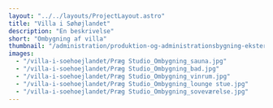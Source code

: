 ```yaml
---
layout: "../../layouts/ProjectLayout.astro"
title: "Villa i Søhøjlandet"
description: "En beskrivelse"
short: "Ombygning af villa"
thumbnail: "/administration/produktion-og-administrationsbygning-eksterioer.jpg"
images:
  - "/villa-i-soehoejlandet/Præg Studio_Ombygning_sauna.jpg"
  - "/villa-i-soehoejlandet/Præg Studio_Ombygning_bad.jpg"
  - "/villa-i-soehoejlandet/Præg Studio_Ombygning_vinrum.jpg"
  - "/villa-i-soehoejlandet/Præg Studio_Ombygning_lounge stue.jpg"
  - "/villa-i-soehoejlandet/Præg Studio_Ombygning_soveværelse.jpg"
---
```

